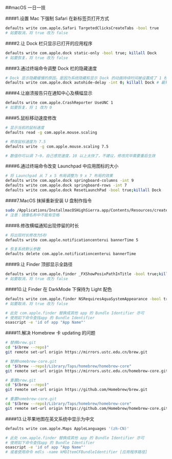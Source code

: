 ##macOS 一日一技

####1.设置 Mac 下强制 Safari 在新标签页打开方式

```bash
defaults write com.apple.Safari TargetedClicksCreateTabs -bool true
# 如要取消，将 true 改为 false
```

####2.让 Dock 栏只显示已打开的应用程序

```bash
defaults write com.apple.dock static-only -bool true; killall Dock
# 如要恢复，将 true 改为 false
```

####3.通过终端命令调整 Dock 栏的隐藏速度

```bash
# Dock 显示隐藏缓慢的原因，是因为系统隐藏和显示 Dock 的动画持续时间被设置成了 1 秒
defaults write com.apple.dock autohide-delay -int 0; killall Dock # 最短为0 或者设置为0.5秒
```

####4.让崩溃报告只在通知中心及横幅显示

```bash
defaults write com.apple.CrashReporter UseUNC 1
# 如要恢复，将 1 改为 0
```

####5.鼠标移动速度修改

```bash
# 显示当前的鼠标速度
defaults read -g com.apple.mouse.scaling

# 修改鼠标速度为 7.5
defaults write -g com.apple.mouse.scaling 7.5

# 数值你可以调 7~9，自己感觉速度，10 以上太快了，不建议，修改完毕需要重启生效 
```

####6.通过终端命令改变 Launchpad 中应用图标的大小

```bash
# 将 Launchpad 从 7 x 5 布局调整为 9 x 7 布局的效果
defaults write com.apple.dock springboard-columns -int 9
defaults write com.apple.dock springboard-rows -int 7
defaults write com.apple.dock ResetLaunchPad -bool true;killall Dock
```

####7.MacOS 抹掉重新安装 U 盘制作指令

```bash
sudo /Applications/InstallmacOSHighSierra.app/Contents/Resources/createinstallmedia --volume /Volumes/Untitled --applicationpath /Applications/InstallmacOSHighSierra.app --nointeraction
# 注意：镜像名称中不能有空格
```

####8.修改横幅通知出现停留的时长

```bash
# 将出现时长修改为5秒
defaults write com.apple.notificationcenterui bannerTime 5

# 恢复系统默认参数
defaults delete com.apple.notificationcenterui bannerTime
```

####9.让 Finder 顶部显示全路径

```bash
defaults write com.apple.finder _FXShowPosixPathInTitle -bool true;killall Finder
# 如要取消，将 true 改为 false
```

####10.让 Finder 在 DarkMode 下保持为 Light 配色

```bash
defaults write com.apple.finder NSRequiresAquaSystemAppearance -bool true;killall Finder
# 如要取消，将 true 改为 false

# 此处 com.apple.finder 替换成其他 app 的 Bundle Identifier 亦可
# 使用如下命令查找app 的 Bundle Identifier
osascript -e 'id of app "App Name"'
```

####11.解决 Homebrew 卡 updating 的问题

```bash
# 替换brew.git
cd "$(brew --repo)"
git remote set-url origin https://mirrors.ustc.edu.cn/brew.git

# 替换homebrew-core.git
cd "$(brew --repo)/Library/Taps/homebrew/homebrew-core"
git remote set-url origin https://mirrors.ustc.edu.cn/homebrew-core.git

# 重置brew.git
cd "$(brew --repo)"
git remote set-url origin https://github.com/Homebrew/brew.git

# 重置homebrew-core.git
cd "$(brew --repo)/Library/Taps/homebrew/homebrew-core"
git remote set-url origin https://github.com/Homebrew/homebrew-core.git
```

####13.让苹果地图在英文系统中显示为中文

```bash
defaults write com.apple.Maps AppleLanguages '(zh-CN)'

# 此处 com.apple.finder 替换成其他 app 的 Bundle Identifier 亦可
# 使用如下命令查找app 的 Bundle Identifier
osascript -e 'id of app "App Name"'
# 或者使用命令 mdls -name kMDItemCFBundleIdentifier [应用程序路径]
```
